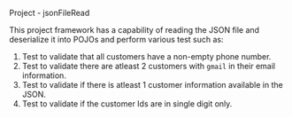 Project - jsonFileRead

This project framework has a capability of reading the JSON file and deserialize it into POJOs and perform various test such as:

1. Test to validate that all customers have a non-empty phone number.
2. Test to validate there are atleast 2 customers with `gmail` in their email information.
3. Test to validate if there is atleast 1 customer information available in the JSON.
4. Test to validate if the customer Ids are in single digit only.
